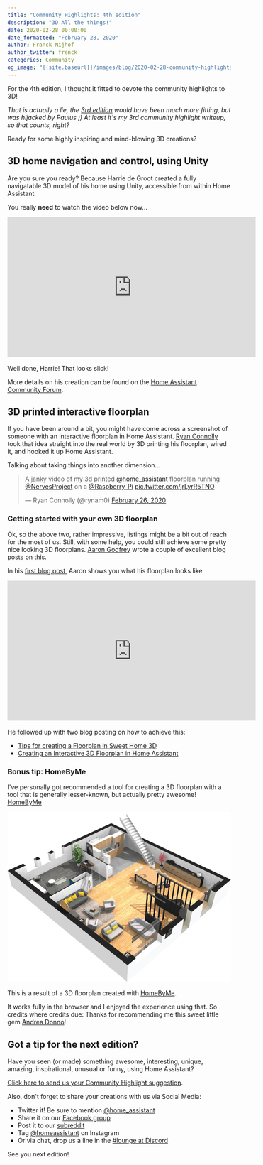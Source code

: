 ```yaml
---
title: "Community Highlights: 4th edition"
description: "3D All the things!"
date: 2020-02-28 00:00:00
date_formatted: "February 28, 2020"
author: Franck Nijhof
author_twitter: frenck
categories: Community
og_image: "{{site.baseurl}}/images/blog/2020-02-28-community-highlights/social.png"
---
```


For the 4th edition, I thought it fitted to devote the community highlights to 3D!

_That is actually a lie, the [3rd edition](/blog/2020/02/19/community-highlights/)
would have been much more fitting, but was hijacked by Paulus ;)
At least it's my 3rd community highlight writeup, so that counts, right?_

Ready for some highly inspiring and mind-blowing 3D creations?

## 3D home navigation and control, using Unity

Are you sure you ready? Because Harrie de Groot created a fully navigatable
3D model of his home using Unity, accessible from within Home Assistant.

You really **need** to watch the video below now...

<div class='videoWrapper'>
<iframe width="560" height="315" src="https://www.youtube-nocookie.com/embed/Ee7i3_EWyjk" frameborder="0" allowfullscreen></iframe>
</div>

Well done, Harrie! That looks slick!

More details on his creation can be found on the
[Home Assistant Community Forum](https://community.home-assistant.io/t/3d-home-navigation-control-unity-home-assistant/174972).

## 3D printed interactive floorplan

If you have been around a bit, you might have come across a screenshot of
someone with an interactive floorplan in Home Assistant. [Ryan Connolly](https://twitter.com/rynam0)
took that idea straight into the real world by 3D printing his floorplan,
wired it, and hooked it up Home Assistant.

Talking about taking things into another dimension...

<blockquote class="twitter-tweet"><p lang="en" dir="ltr">A janky video of my 3d printed <a href="https://twitter.com/home_assistant?ref_src=twsrc%5Etfw">@home_assistant</a> floorplan running <a href="https://twitter.com/NervesProject?ref_src=twsrc%5Etfw">@NervesProject</a> on a <a href="https://twitter.com/Raspberry_Pi?ref_src=twsrc%5Etfw">@Raspberry_Pi</a> <a href="https://t.co/jrLyrR5TNO">pic.twitter.com/jrLyrR5TNO</a></p>&mdash; Ryan Connolly (@rynam0) <a href="https://twitter.com/rynam0/status/1232792092268691464?ref_src=twsrc%5Etfw">February 26, 2020</a>
</blockquote>

### Getting started with your own 3D floorplan

Ok, so the above two, rather impressive, listings might be a bit out of reach
for the most of us. Still, with some help, you could still achieve some pretty
nice looking 3D floorplans. [Aaron Godfrey](https://github.com/boralyl) wrote a
couple of excellent blog posts on this.

In his [first blog post](https://aarongodfrey.dev/home%20automation/floorplan-in-home-assistant/),
Aaron shows you what his floorplan looks like

<div class='videoWrapper'>
<iframe width="560" height="315" src="https://www.youtube-nocookie.com/embed/ebMQwVjVewU" frameborder="0" allowfullscreen></iframe>
</div>

He followed up with two blog posting on how to achieve this:

- [Tips for creating a Floorplan in Sweet Home 3D](https://aarongodfrey.dev/home%20automation/tips_for_creating_a_3d_floorplan_using_sweethome3d/)
- [Creating an Interactive 3D Floorplan in Home Assistant](https://aarongodfrey.dev/home%20automation/creating-a-3d-floorplan-in-home-assistant/)

### Bonus tip: HomeByMe

I've personally got recommended a tool for creating a 3D floorplan with a tool
that is generally lesser-known, but actually pretty awesome! [HomeByMe](https://home.by.me/en/)

<img src='/images/blog/2020-02-28-community-highlights/homebyme.png' alt='Screenshot of HomeByMe.' style='border: 0;box-shadow: none;'>

This is a result of a 3D floorplan created with [HomeByMe](https://home.by.me/en/).

It works fully in the browser and I enjoyed the experience using that.
So credits where credits due: Thanks for recommending me this sweet little
gem [Andrea Donno](https://www.twitter.com/andreadonno)!

## Got a tip for the next edition?

Have you seen (or made) something awesome, interesting, unique, amazing, inspirational, unusual or funny, using Home Assistant?

[Click here to send us your Community Highlight suggestion](/suggest-community-highlight).

Also, don't forget to share your creations with us via Social Media:

- Twitter it! Be sure to mention [@home_assistant][twitter]
- Share it on our [Facebook group][facebook-group]
- Post it to our [subreddit][reddit]
- Tag [@homeassistant][instagram] on Instagram
- Or via chat, drop us a line in the [#lounge at Discord][chat]

See you next edition!

[chat]: https://www.home-assistant.io/join-chat
[facebook-group]: https://www.facebook.com/groups/HomeAssistant/
[instagram]: https://www.instagram.com/homeassistant/
[reddit]: https://www.reddit.com/r/homeassistant
[twitter]: https://www.twitter.com/home_assistant
